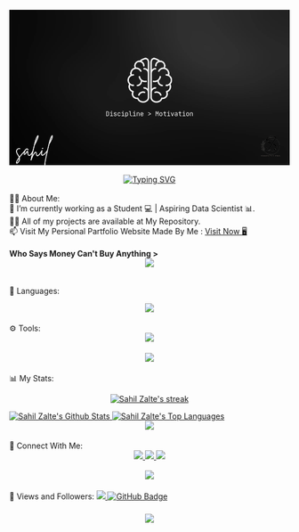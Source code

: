 <center>
    <p align="center">
        <img src="https://raw.githubusercontent.com/sahilzalte/sahilzalte/refs/heads/main/Main%20IMG.png" width=""
            height="">
    </p>
</center>

<div align="center">
    <a href="https://git.io/typing-svg">
        <img src="https://readme-typing-svg.herokuapp.com?font=Dancing+Script&color=3FFFC3&width=500&height=70&lines=Hi+There!+♑;I'm+Sahil+Zalte!;Welcome+to+My+GitHub+Profile!"
            alt="Typing SVG" />
    </a>
</div>

<br>
🙋‍♂️ About Me:
<br>
🔭 I’m currently working as a Student 💻 | Aspiring Data Scientist 📊.
<br>
👨‍💻 All of my projects are available at My Repository.
<br>
📫 Visit My Persional Partfolio Website Made By Me :
<a href="https://partfolio-website.vercel.app " target="_blank">Visit Now 🖥️</a>

<br>
<br>
<strong>Who Says Money Can't Buy Anything > </strong>

<br>
<div align="center">
    <img src="https://user-images.githubusercontent.com/73097560/115834477-dbab4500-a447-11eb-908a-139a6edaec5c.gif" />
</div>
<br>

🚀 Languages:
<div align="center">
    <img src="https://skillicons.dev/icons?i=c,cpp,python,java,html,js,css,mysql<!--s_-->" />
</div>

<br>
⚙️ Tools:
<div align="center">
    <img src="https://skillicons.dev/icons?i=github,vscode,blender,androidstudio,ai,git,windows" />
</div>
<br>

<div align="center">
    <img src="https://user-images.githubusercontent.com/73097560/115834477-dbab4500-a447-11eb-908a-139a6edaec5c.gif" />
</div>
<br>
📊 My Stats:
<p align="center">
    <a href="https://github.com/sahilzalte/github-readme-streak-stats">
        <img title="🔥 Get streak stats for your profile at git.io/streak-stats" alt="Sahil Zalte's streak"
            src="https://github-readme-streak-stats.herokuapp.com/?user=sahilzalte&theme=black-ice&hide_border=true&stroke=0000&background=060A0CD0" />
    </a>
</p>

<a href="https://github.com/sahilzalte/github-readme-stats">
    <img alt="Sahil Zalte's Github Stats"
        src="https://github-readme-stats.vercel.app/api?username=sahilzalte&show_icons=true&count_private=true&theme=react&hide_border=true&bg_color=0D1117" />
</a>

<a href="https://github.com/sahilzalte/github-readme-stats">
    <img alt="Sahil Zalte's Top Languages"
        src="https://github-readme-stats.vercel.app/api/top-langs/?username=sahilzalte&langs_count=8&layout=compact&theme=react&hide_border=true&bg_color=0D1117" />
</a>

<br>
<div align="center">
    <img src="https://user-images.githubusercontent.com/73097560/115834477-dbab4500-a447-11eb-908a-139a6edaec5c.gif" />
</div>
<br>
🤝 Connect With Me:
<div align="center">
    <a href="https://twitter.com/sahilzalte07" target="_blank">
        <img src="https://img.shields.io/badge/Twitter-0077B5?style=for-the-badge&logo=twitter&logoColor=white" />
        <a href="https://www.instagram.com/trust_coder_01" target="_blank">
    <img src="https://img.shields.io/badge/Instagram-0077B5?style=for-the-badge&logo=instagram&logoColor=white" />
</a>
<a href="https://www.linkedin.com/in/sahil-zalte-999b55304/" target="_blank">
    <img src="https://img.shields.io/badge/LinkedIn-0077B5?style=for-the-badge&logo=linkedin&logoColor=white" />
</a>

    
</div>
<br>
<div align="center">
    <img src="https://user-images.githubusercontent.com/73097560/115834477-dbab4500-a447-11eb-908a-139a6edaec5c.gif" />
</div>
<br>
💜 Views and Followers:
<a href="https://github.com/sahilzalte/github-profile-views-counter">
    <img src="https://komarev.com/ghpvc/?username=sahilzalte">
</a>
<a href="https://github.com/sahilzalte?tab=followers">
    <img src="https://img.shields.io/github/followers/sahilzalte?label=Followers&style=social" alt="GitHub Badge">
</a>
<h3 align="center">
    <img
        src="https://readme-typing-svg.herokuapp.com/?font=Righteous&size=25&center=true&vCenter=true&width=500&height=70&duration=4000&lines=Thanks+for+visiting!+❤️;I'm+a+Lifelong+Learner!" />
</h3>

